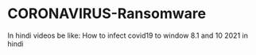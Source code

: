 # CORONAVIRUS-Ransomware
In hindi videos be like: How to infect covid19 to window 8.1 and 10 2021 in hindi
